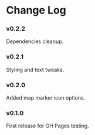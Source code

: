 Change Log
==========

### v0.2.2

Dependencies cleanup.

### v0.2.1

Styling and text tweaks.

### v0.2.0

Added map marker icon options.

### v0.1.0

First release for GH Pages testing.
